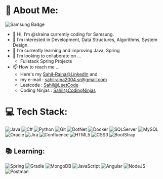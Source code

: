 # 👀 About Me:
![Samsung Badge](https://img.shields.io/badge/Samsung-1428A0.svg?style=for-the-badge&logo=Samsung&logoColor=white)
- 👋 Hi, I’m @slraina currently coding for Samsung.
- 💫 I’m interested in Development, Data Structures, Algorithms, System Design. 
- 🌱 I’m currently learning and improving Java, Spring
- 💞️ I’m looking to collaborate on ...
    - Fullstack Spring Projects     
- 📫 How to reach me ... 
    - Here's my [Sahil-Raina@LinkedIn](https://www.linkedin.com/in/sahilrainab/) and 
    - my e-mail : sahilraina2004.sr@gmail.com
    - Leetcode : [Sahil@LeetCode](https://leetcode.com/sahilraina/)
    - Coding Ninjas : [Sahil@CodingNinjas](https://www.naukri.com/code360/profile/3335fdc8-5e65-4394-afa0-3c83dd87398b)

# 💻 Tech Stack:
![Java](https://img.shields.io/badge/java-%23ED8B00.svg?style=for-the-badge&logo=openjdk&logoColor=white) 
![C#](https://img.shields.io/badge/CSharp-512BD4.svg?style=for-the-badge&logo=CSharp&logoColor=white) 
![Python](https://img.shields.io/badge/Python-3776AB.svg?style=for-the-badge&logo=Python&logoColor=white)
![Git](https://img.shields.io/badge/Git-F05032.svg?style=for-the-badge&logo=Git&logoColor=white) 
![DotNet](https://img.shields.io/badge/.NET-512BD4.svg?style=for-the-badge&logo=dotnet&logoColor=white)
![Docker](https://img.shields.io/badge/docker-%230db7ed.svg?style=for-the-badge&logo=docker&logoColor=white) 
![SQLServer](https://img.shields.io/badge/Microsoft%20SQL%20Server-CC2927?logo=microsoftsqlserver&logoColor=fff&style=for-the-badge)
![MySQL](https://img.shields.io/badge/mysql-%2300000f.svg?style=for-the-badge&logo=mysql&logoColor=white) 
![Oracle](https://img.shields.io/badge/Oracle-F80000.svg?style=for-the-badge&logo=Oracle&logoColor=white) 
![Jira](https://img.shields.io/badge/jira-%230A0FFF.svg?style=for-the-badge&logo=jira&logoColor=white) 
![Confluence](https://img.shields.io/badge/Confluence-172B4D.svg?style=for-the-badge&logo=Confluence&logoColor=white)
![HTML5](https://img.shields.io/badge/html5-%23E34F26.svg?style=for-the-badge&logo=html5&logoColor=white) 
![CSS3](https://img.shields.io/badge/css3-%231572B6.svg?style=for-the-badge&logo=css3&logoColor=white) 
![BootStrap](https://img.shields.io/badge/Bootstrap-7952B3.svg?style=for-the-badge&logo=Bootstrap&logoColor=white)

## 📚 Learning:
![Spring](https://img.shields.io/badge/spring-%236DB33F.svg?style=for-the-badge&logo=spring&logoColor=white)
![Gradle](https://img.shields.io/badge/Gradle-02303A.svg?style=for-the-badge&logo=Gradle&logoColor=white) 
![MongoDB](https://img.shields.io/badge/MongoDB-%234ea94b.svg?style=for-the-badge&logo=mongodb&logoColor=white) 
![JavaScript](https://img.shields.io/badge/javascript-%23323330.svg?style=for-the-badge&logo=javascript&logoColor=%23F7DF1E) 
![Angular](https://img.shields.io/badge/angular-%23DD0031.svg?style=for-the-badge&logo=angular&logoColor=white) 
![NodeJS](https://img.shields.io/badge/node.js-6DA55F?style=for-the-badge&logo=node.js&logoColor=white) 
![Postman](https://img.shields.io/badge/Postman-FF6C37?style=for-the-badge&logo=postman&logoColor=white) 


<!---
slraina/slraina is a ✨ special ✨ repository because its `README.md` (this file) appears on your GitHub profile.
You can click the Preview link to take a look at your changes.
--->
